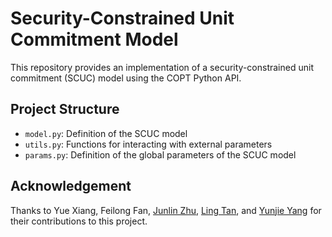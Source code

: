 # Security-Constrained Unit Commitment Model

This repository provides an implementation of a security-constrained unit commitment (SCUC) model using the COPT Python API.

## Project Structure

- `model.py`: Definition of the SCUC model
- `utils.py`: Functions for interacting with external parameters
- `params.py`: Definition of the global parameters of the SCUC model

## Acknowledgement

Thanks to Yue Xiang, Feilong Fan, [Junlin Zhu](https://github.com/theresebelivet), [Ling Tan](https://github.com/GuWeiyi1), and [Yunjie Yang](https://github.com/202575) for their contributions to this project.
